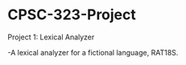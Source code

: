 # CPSC-323-Project

Project 1: Lexical Analyzer

-A lexical analyzer for a fictional language, RAT18S. 
